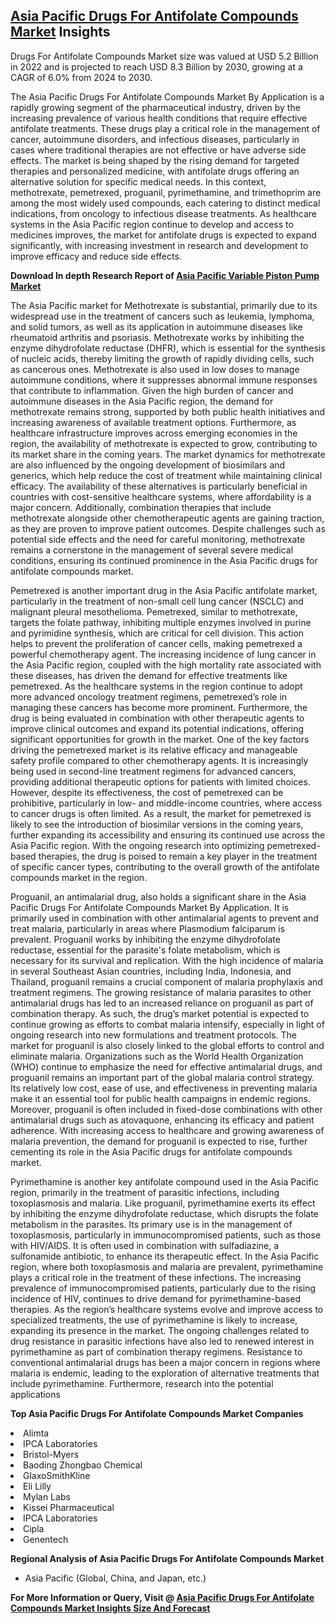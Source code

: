 <h2><a href="https://www.verifiedmarketreports.com/download-sample/?rid=126158&amp;utm_source=Github-Feb&amp;utm_medium=225" target="_blank">Asia Pacific Drugs For Antifolate Compounds Market</a> Insights</h2><p>Drugs For Antifolate Compounds Market size was valued at USD 5.2 Billion in 2022 and is projected to reach USD 8.3 Billion by 2030, growing at a CAGR of 6.0% from 2024 to 2030.</p><p><p>The Asia Pacific Drugs For Antifolate Compounds Market By Application is a rapidly growing segment of the pharmaceutical industry, driven by the increasing prevalence of various health conditions that require effective antifolate treatments. These drugs play a critical role in the management of cancer, autoimmune disorders, and infectious diseases, particularly in cases where traditional therapies are not effective or have adverse side effects. The market is being shaped by the rising demand for targeted therapies and personalized medicine, with antifolate drugs offering an alternative solution for specific medical needs. In this context, methotrexate, pemetrexed, proguanil, pyrimethamine, and trimethoprim are among the most widely used compounds, each catering to distinct medical indications, from oncology to infectious disease treatments. As healthcare systems in the Asia Pacific region continue to develop and access to medicines improves, the market for antifolate drugs is expected to expand significantly, with increasing investment in research and development to improve efficacy and reduce side effects. <p><strong>Download In depth Research Report of <a href="https://www.verifiedmarketreports.com/download-sample/?rid=236118&amp;utm_source=Pulse-Dec&amp;utm_medium=225" target="_blank">Asia Pacific Variable Piston Pump Market</a></strong></p></p> <p>The Asia Pacific market for Methotrexate is substantial, primarily due to its widespread use in the treatment of cancers such as leukemia, lymphoma, and solid tumors, as well as its application in autoimmune diseases like rheumatoid arthritis and psoriasis. Methotrexate works by inhibiting the enzyme dihydrofolate reductase (DHFR), which is essential for the synthesis of nucleic acids, thereby limiting the growth of rapidly dividing cells, such as cancerous ones. Methotrexate is also used in low doses to manage autoimmune conditions, where it suppresses abnormal immune responses that contribute to inflammation. Given the high burden of cancer and autoimmune diseases in the Asia Pacific region, the demand for methotrexate remains strong, supported by both public health initiatives and increasing awareness of available treatment options. Furthermore, as healthcare infrastructure improves across emerging economies in the region, the availability of methotrexate is expected to grow, contributing to its market share in the coming years. The market dynamics for methotrexate are also influenced by the ongoing development of biosimilars and generics, which help reduce the cost of treatment while maintaining clinical efficacy. The availability of these alternatives is particularly beneficial in countries with cost-sensitive healthcare systems, where affordability is a major concern. Additionally, combination therapies that include methotrexate alongside other chemotherapeutic agents are gaining traction, as they are proven to improve patient outcomes. Despite challenges such as potential side effects and the need for careful monitoring, methotrexate remains a cornerstone in the management of several severe medical conditions, ensuring its continued prominence in the Asia Pacific drugs for antifolate compounds market. <p>Pemetrexed is another important drug in the Asia Pacific antifolate market, particularly in the treatment of non-small cell lung cancer (NSCLC) and malignant pleural mesothelioma. Pemetrexed, similar to methotrexate, targets the folate pathway, inhibiting multiple enzymes involved in purine and pyrimidine synthesis, which are critical for cell division. This action helps to prevent the proliferation of cancer cells, making pemetrexed a powerful chemotherapy agent. The increasing incidence of lung cancer in the Asia Pacific region, coupled with the high mortality rate associated with these diseases, has driven the demand for effective treatments like pemetrexed. As the healthcare systems in the region continue to adopt more advanced oncology treatment regimens, pemetrexed’s role in managing these cancers has become more prominent. Furthermore, the drug is being evaluated in combination with other therapeutic agents to improve clinical outcomes and expand its potential indications, offering significant opportunities for growth in the market. One of the key factors driving the pemetrexed market is its relative efficacy and manageable safety profile compared to other chemotherapy agents. It is increasingly being used in second-line treatment regimens for advanced cancers, providing additional therapeutic options for patients with limited choices. However, despite its effectiveness, the cost of pemetrexed can be prohibitive, particularly in low- and middle-income countries, where access to cancer drugs is often limited. As a result, the market for pemetrexed is likely to see the introduction of biosimilar versions in the coming years, further expanding its accessibility and ensuring its continued use across the Asia Pacific region. With the ongoing research into optimizing pemetrexed-based therapies, the drug is poised to remain a key player in the treatment of specific cancer types, contributing to the overall growth of the antifolate compounds market in the region. <p>Proguanil, an antimalarial drug, also holds a significant share in the Asia Pacific Drugs For Antifolate Compounds Market By Application. It is primarily used in combination with other antimalarial agents to prevent and treat malaria, particularly in areas where Plasmodium falciparum is prevalent. Proguanil works by inhibiting the enzyme dihydrofolate reductase, essential for the parasite's folate metabolism, which is necessary for its survival and replication. With the high incidence of malaria in several Southeast Asian countries, including India, Indonesia, and Thailand, proguanil remains a crucial component of malaria prophylaxis and treatment regimens. The growing resistance of malaria parasites to other antimalarial drugs has led to an increased reliance on proguanil as part of combination therapy. As such, the drug’s market potential is expected to continue growing as efforts to combat malaria intensify, especially in light of ongoing research into new formulations and treatment protocols. The market for proguanil is also closely linked to the global efforts to control and eliminate malaria. Organizations such as the World Health Organization (WHO) continue to emphasize the need for effective antimalarial drugs, and proguanil remains an important part of the global malaria control strategy. Its relatively low cost, ease of use, and effectiveness in preventing malaria make it an essential tool for public health campaigns in endemic regions. Moreover, proguanil is often included in fixed-dose combinations with other antimalarial drugs such as atovaquone, enhancing its efficacy and patient adherence. With increasing access to healthcare and growing awareness of malaria prevention, the demand for proguanil is expected to rise, further cementing its role in the Asia Pacific drugs for antifolate compounds market. <p>Pyrimethamine is another key antifolate compound used in the Asia Pacific region, primarily in the treatment of parasitic infections, including toxoplasmosis and malaria. Like proguanil, pyrimethamine exerts its effect by inhibiting the enzyme dihydrofolate reductase, which disrupts the folate metabolism in the parasites. Its primary use is in the management of toxoplasmosis, particularly in immunocompromised patients, such as those with HIV/AIDS. It is often used in combination with sulfadiazine, a sulfonamide antibiotic, to enhance its therapeutic effect. In the Asia Pacific region, where both toxoplasmosis and malaria are prevalent, pyrimethamine plays a critical role in the treatment of these infections. The increasing prevalence of immunocompromised patients, particularly due to the rising incidence of HIV, continues to drive demand for pyrimethamine-based therapies. As the region’s healthcare systems evolve and improve access to specialized treatments, the use of pyrimethamine is likely to increase, expanding its presence in the market. The ongoing challenges related to drug resistance in parasitic infections have also led to renewed interest in pyrimethamine as part of combination therapy regimens. Resistance to conventional antimalarial drugs has been a major concern in regions where malaria is endemic, leading to the exploration of alternative treatments that include pyrimethamine. Furthermore, research into the potential applications</p><p><strong>Top Asia Pacific Drugs For Antifolate Compounds Market Companies</strong></p><div data-test-id=""><p><li>Alimta</li><li> IPCA Laboratories</li><li> Bristol-Myers</li><li> Baoding Zhongbao Chemical</li><li> GlaxoSmithKline</li><li> Eli Lilly</li><li> Mylan Labs</li><li> Kissei Pharmaceutical</li><li> IPCA Laboratories</li><li> Cipla</li><li> Genentech</li></p><div><strong>Regional Analysis of&nbsp;Asia Pacific Drugs For Antifolate Compounds Market</strong></div><ul><li dir="ltr"><p dir="ltr">Asia Pacific (Global, China, and Japan, etc.)</p></li></ul><p><strong>For More Information or Query, Visit @&nbsp;</strong><strong><a href="https://www.verifiedmarketreports.com/product/global-drugs-for-antifolate-compounds-market-report-2019-competitive-landscape-trends-and-opportunities/?utm_source=Github-Feb&amp;utm_medium=225" target="_blank">Asia Pacific Drugs For Antifolate Compounds Market Insights Size And Forecast</a></strong></p></div><h2>&nbsp;</h2><div data-test-id="">&nbsp;</div>
